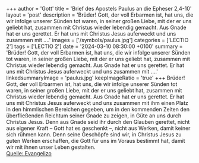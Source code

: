 +++
author = 'Gott'
title = 'Brief des Apostels Paulus an die Epheser 2,4-10'
layout = 'post'
description = 'Brüder! Gott, der voll Erbarmen ist, hat uns, die wir infolge unserer Sünden tot waren, in seiner großen Liebe, mit der er uns geliebt hat, zusammen mit Christus wieder lebendig gemacht. Aus Gnade hat er uns gerettet. Er hat uns mit Christus Jesus auferweckt und uns zusammen mit ....'
images = ['/symbols/paulus.jpg']
categories = ['LECTIO 2']
tags = ['LECTIO 2']
date = '2024-03-10 08:30:00 +0100'
summary = 'Brüder! Gott, der voll Erbarmen ist, hat uns, die wir infolge unserer Sünden tot waren, in seiner großen Liebe, mit der er uns geliebt hat, zusammen mit Christus wieder lebendig gemacht. Aus Gnade hat er uns gerettet. Er hat uns mit Christus Jesus auferweckt und uns zusammen mit ....'
linkedsummaryImage = 'paulus.jpg'
keepImageRatio = 'true'
+++
Brüder! Gott, der voll Erbarmen ist, hat uns, die wir infolge unserer Sünden tot waren, in seiner großen Liebe, mit der er uns geliebt hat, zusammen mit Christus wieder lebendig gemacht.
Aus Gnade hat er uns gerettet.
Er hat uns mit Christus Jesus auferweckt und uns zusammen mit ihm einen Platz in den himmlischen Bereichen gegeben,
um in den kommenden Zeiten den überfließenden Reichtum seiner Gnade zu zeigen, in Güte an uns durch Christus Jesus.<!--more-->
Denn aus Gnade seid ihr durch den Glauben gerettet, nicht aus eigener Kraft – Gott hat es geschenkt –,
nicht aus Werken, damit keiner sich rühmen kann.
Denn seine Geschöpfe sind wir, in Christus Jesus zu guten Werken erschaffen, die Gott für uns im Voraus bestimmt hat, damit wir mit ihnen unser Leben gestalten.<br> [Quelle: Evangelizo](https://evangeliumtagfuertag.org/DE/gospel)